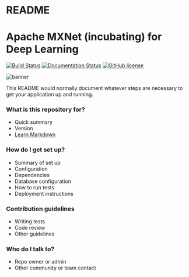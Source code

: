 # README #

Apache MXNet (incubating) for Deep Learning
=====

[![Build Status](https://builds.apache.org/job/incubator-mxnet/job/master/badge/icon)](https://builds.apache.org/job/incubator-mxnet/job/master/)
[![Documentation Status](https://builds.apache.org/job/incubator-mxnet-build-site/badge/icon)](https://mxnet.incubator.apache.org/)
[![GitHub license](http://dmlc.github.io/img/apache2.svg)](./LICENSE)

![banner](https://raw.githubusercontent.com/dmlc/web-data/master/mxnet/image/banner.png)

This README would normally document whatever steps are necessary to get your application up and running.

### What is this repository for? ###

* Quick summary
* Version
* [Learn Markdown](https://bitbucket.org/tutorials/markdowndemo)

### How do I get set up? ###

* Summary of set up
* Configuration
* Dependencies
* Database configuration
* How to run tests
* Deployment instructions

### Contribution guidelines ###

* Writing tests
* Code review
* Other guidelines

### Who do I talk to? ###

* Repo owner or admin
* Other community or team contact